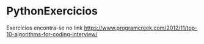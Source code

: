 # PythonExercicios

Exercícios encontra-se no link <https://www.programcreek.com/2012/11/top-10-algorithms-for-coding-interview/>
